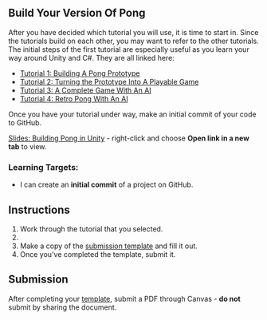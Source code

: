 ---
---

[//]: # ( <p><iframe src="https://douglasurner.github.io/GDP2/units/1/assignments/U1.1-pong-in-unity/b-build/" width="100%" height="666px"></iframe></p> )

## Build Your Version Of Pong

[slides]: #
[template]: #

After you have decided which tutorial you will use, it is time to start in. Since the tutorials build on each other, you may want to refer to the other tutorials. The initial steps of the first tutorial are especially useful as you learn your way around Unity and C#. They are all linked here:

* [Tutorial 1: Building A Pong Prototype][noobtuts]
* [Tutorial 2: Turning the Prototype Into A Playable Game][awesome]
* [Tutorial 3: A Complete Game With An AI][quarles1]
* [Tutorial 4: Retro Pong With An AI][quarles2]

Once you have your tutorial under way, make an initial commit of your code to GitHub.

[noobtuts]: https://noobtuts.com/unity/2d-pong-game/
[awesome]: https://www.awesomeincu.com/tutorials/unity-pong/
[quarles1]: https://www.sitepoint.com/retro-revolution-building-a-pong-clone-in-unity/
[quarles2]: https://www.sitepoint.com/building-a-pong-clone-in-unity-ui-and-gameplay/

[Slides: Building Pong in Unity][slides] - right-click and choose **Open link in a new tab** to view.

### Learning Targets:

* I can create an **initial commit** of a project on GitHub.

## Instructions

1. Work through the tutorial that you selected.
1. 
1. Make a copy of the [submission template][template] and fill it out.
1. Once you've completed the template, submit it.

## Submission

After completing your [template][], submit a PDF through Canvas - **do not** submit by sharing the document.
